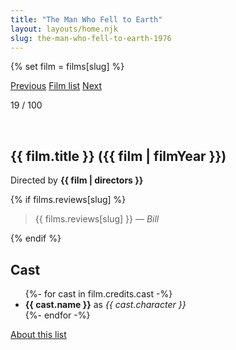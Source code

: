 ```yaml
---
title: "The Man Who Fell to Earth"
layout: layouts/home.njk
slug: the-man-who-fell-to-earth-1976
---
```


{% set film = films[slug] %}

<nav class="films">
  <a class="prev" href="../three-days-of-the-condor-1975">Previous</a>
  <a href="../">Film list</a>
  <a class="next" href="../the-deer-hunter-1978">Next</a>
</nav>

<p>19 / 100</p>

<article class="film">
  <div class="backdrop-and-poster">
    <img class="poster" src="../films/posters/{{ film.slug }}.jpg" alt="">
    <img class="backdrop" src="../films/backdrops/{{ film.slug }}.jpg" alt="">
  </div>

  <h1>{{ film.title }} ({{ film | filmYear }})</h1>

  

  <p class="director">
    Directed by <strong>{{ film | directors }}</strong>
  </p>

  {% if films.reviews[slug] %}
    <blockquote> 
      {{ films.reviews[slug] }} <em>— Bill</em>
    </blockquote> 
  {% endif %}

  <h2>
    Cast
  </h2>
  <ul>
    {%- for cast in film.credits.cast -%}
      <li>
        <strong>{{ cast.name }}</strong> as <em>{{ cast.character }}</em>
      </li>
    {%- endfor -%}
  </ul>
</article>
<footer>
  <a href="../about">About this list</a>
</footer>
